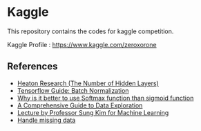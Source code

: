 
# Kaggle

This repository contains the codes for kaggle competition.

Kaggle Profile : https://www.kaggle.com/zeroxorone

## References

- [Heaton Research (The Number of Hidden Layers)](http://www.heatonresearch.com/2017/06/01/hidden-layers.html)
- [Tensorflow Guide: Batch Normalization](http://ruishu.io/2016/12/27/batchnorm/)
- [Why is it better to use Softmax function than sigmoid function](https://www.quora.com/Why-is-it-better-to-use-Softmax-function-than-sigmoid-function)
- [A Comprehensive Guide to Data Exploration](https://www.analyticsvidhya.com/blog/2016/01/guide-data-exploration/)
- [Lecture by Professor Sung Kim for Machine Learning]()
- [Handle missing data](https://measuringu.com/handle-missing-data/)
